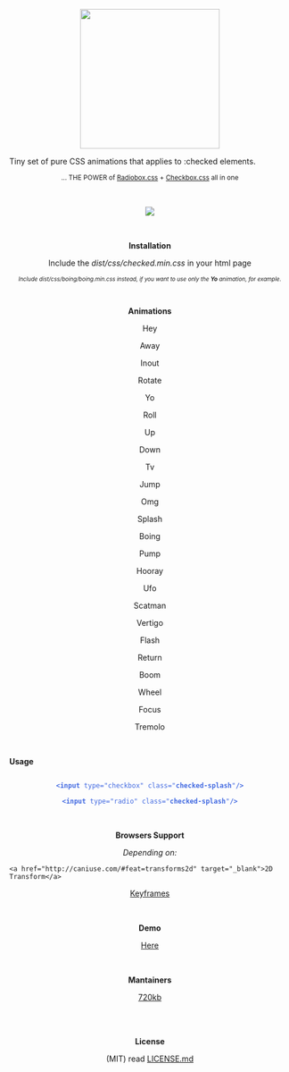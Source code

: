 <p align="center">
<img src="http://i.imgur.com/vOZhwte.png" width="250"/>
</p>
<p align="center" style="text-align:center">

Tiny set of pure CSS animations that applies to :checked elements.

</p>
<p align="center">
<sub>	... THE POWER of  <a href="https://github.com/720kb/radiobox.css">Radiobox.css</a> + <a href="https://github.com/720kb/checkbox.css">Checkbox.css</a> all in one</sub>
</p>
</br>
<p align="center" style="text-align:center">
<a href="https://gitter.im/720kb/?utm_source=badge&utm_medium=badge&utm_campaign=pr-badge&utm_content=badge" target="_blank">
<img src="https://badges.gitter.im/Join%20Chat.svg"/>
</a>
</p>
<br/>
<p align="center" style="text-align:center">
<b>Installation</b>
</p>
<p align="center" style="text-align:center">
Include the <i>dist/css/checked.min.css</i> in your html page
</p>
<p align="center" style="font-size:12px;">
<sub><i>Include dist/css/boing/boing.min.css instead, if you want to use only the <b>Yo</b> animation, for example.</i></sub>
</p>
<br/>
<p align="center" style="text-align:center">
<b>Animations</b>
</p>

<p align="center" style="text-align:center">
Hey
</p>

<p align="center" style="text-align:center">
Away
</p>

<p align="center" style="text-align:center">
Inout
</p>

<p align="center" style="text-align:center">
Rotate
</p>

<p align="center" style="text-align:center">
Yo
</p>

<p align="center" style="text-align:center">
Roll
</p>

<p align="center" style="text-align:center">
Up
</p>

<p align="center" style="text-align:center">
Down
</p>

<p align="center" style="text-align:center">
Tv
</p>

<p align="center" style="text-align:center">
Jump
</p>

<p align="center" style="text-align:center">
Omg
</p>

<p align="center" style="text-align:center">
Splash
</p>


<p align="center" style="text-align:center">
Boing
</p>

<p align="center" style="text-align:center">
Pump
</p>

<p align="center" style="text-align:center">
Hooray
</p>

<p align="center" style="text-align:center">
Ufo
</p>

<p align="center" style="text-align:center">
Scatman
</p>

<p align="center" style="text-align:center">
Vertigo
</p>

<p align="center" style="text-align:center">
Flash
</p>

<p align="center" style="text-align:center">
Return
</p>

<p align="center" style="text-align:center">
Boom
</p>

<p align="center" style="text-align:center">
Wheel
</p>

<p align="center" style="text-align:center">
Focus
</p>

<p align="center" style="text-align:center">
Tremolo
</p>

<br/>
<p align="center" style="text-align:center">

<b>Usage</b>

</p>

<p align="center" style="text-align:center">

<code style="color:royalblue">
<b>&#x3C;input</b> type="checkbox" class="<b>checked-splash</b>"<b>/&#x3E;</b>
</code>
<code style="color:royalblue">
<b>&#x3C;input</b> type="radio" class="<b>checked-splash</b>"<b>/&#x3E;</b>
</code>

</p>

<br/>
<p align="center" style="text-align:center">
<b>Browsers Support</b>
</p>
<p align="center" style="text-align:center">
<i>Depending on:</i>
</p>
<p align="center" style="text-align:center">

    <a href="http://caniuse.com/#feat=transforms2d" target="_blank">2D Transform</a>
 </p>
 <p align="center" style="text-align:center">   
    <a href="http://caniuse.com/#feat=css-animation" target="_blank">Keyframes</a>

</p>

<br/>
<p align="center" style="text-align:center">
<b>Demo</b>
</p>
<p align="center" style="text-align:center">
<a href="https://720kb.github.io/checked.css">Here</a>
</p>
<br/>

<p align="center" style="text-align:center">
<b>Mantainers</b>
</p>
<p align="center" style="text-align:center">
<a href="http://720kb.net">720kb</a>
</p>
<br/>
<p align="center" style="text-align:center">
<br/>
<b>License</b>
</p>

<p align="center" style="text-align:center">
(MIT) read <a href="https://github.com/720kb/checked.css/blob/gh-pages/LICENSE.md">LICENSE.md</a>
</p>
